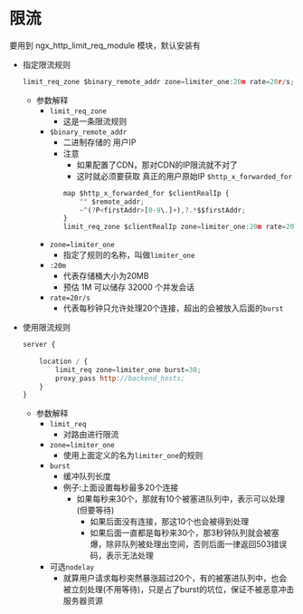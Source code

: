# 限流

要用到 ngx_http_limit_req_module 模块，默认安装有

- 指定限流规则
    ```js
    limit_req_zone $binary_remote_addr zone=limiter_one:20m rate=20r/s;
    ```
    - 参数解释
        - `limit_req_zone`
            - 这是一条限流规则
        - `$binary_remote_addr`
            - 二进制存储的 用户IP
            - 注意
                - 如果配置了CDN，那对CDN的IP限流就不对了
                - 这时就必须要获取 真正的用户原始IP `$http_x_forwarded_for`
                ```js
                map $http_x_forwarded_for $clientRealIp {  
                    "" $remote_addr;
                    ~^(?P<firstAddr>[0-9\.]+),?.*$$firstAddr;
                }
                limit_req_zone $clientRealIp zone=limiter_one:20m rate=20r/s;
                ```
        - `zone=limiter_one`
            - 指定了规则的名称，叫做`limiter_one`
        - `:20m`
            - 代表存储桶大小为20MB
            - 预估 1M 可以储存 32000 个并发会话
        - `rate=20r/s`
            - 代表每秒钟只允许处理20个连接，超出的会被放入后面的`burst`

- 使用限流规则
    ```js
    server {
        
        location / {
            limit_req zone=limiter_one burst=30;
            proxy_pass http://backend_hosts;
        }
    }
    ```
    - 参数解释
        - `limit_req`
            - 对路由进行限流
        - `zone=limiter_one`
            - 使用上面定义的名为`limiter_one`的规则
        - `burst`
            - 缓冲队列长度
            - 例子:上面设置每秒最多20个连接
                - 如果每秒来30个，那就有10个被塞进队列中，表示可以处理(但要等待)
                    - 如果后面没有连接，那这10个也会被得到处理
                    - 如果后面一直都是每秒来30个，那3秒钟队列就会被塞爆，除非队列被处理出空间，否则后面一律返回503错误码，表示无法处理
        - 可选`nodelay`
            - 就算用户请求每秒突然暴涨超过20个，有的被塞进队列中，也会被立刻处理(不用等待)，只是占了burst的坑位，保证不被恶意冲击服务器资源
